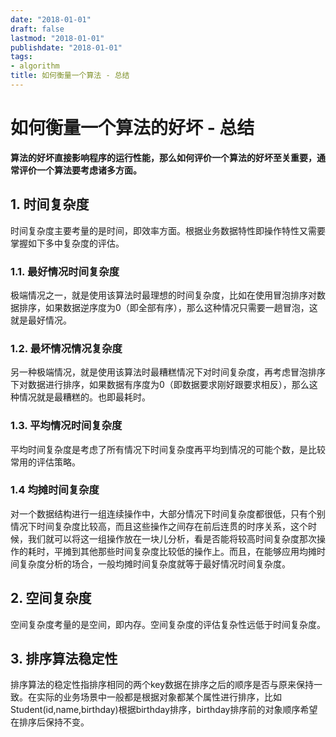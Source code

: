 ```yaml
---
date: "2018-01-01"
draft: false
lastmod: "2018-01-01"
publishdate: "2018-01-01"
tags:
- algorithm
title: 如何衡量一个算法 - 总结
---
```

# 如何衡量一个算法的好坏 - 总结

**算法的好坏直接影响程序的运行性能，那么如何评价一个算法的好坏至关重要，通常评价一个算法要考虑诸多方面。**

## 1. 时间复杂度
时间复杂度主要考量的是时间，即效率方面。根据业务数据特性即操作特性又需要掌握如下多中复杂度的评估。

### 1.1. 最好情况时间复杂度
极端情况之一，就是使用该算法时最理想的时间复杂度，比如在使用冒泡排序对数据排序，如果数据逆序度为0（即全部有序），那么这种情况只需要一趟冒泡，这就是最好情况。

### 1.2. 最坏情况情况复杂度
另一种极端情况，就是使用该算法时最糟糕情况下对时间复杂度，再考虑冒泡排序下对数据进行排序，如果数据有序度为0（即数据要求刚好跟要求相反），那么这种情况就是最糟糕的。也即最耗时。

### 1.3. 平均情况时间复杂度
平均时间复杂度是考虑了所有情况下时间复杂度再平均到情况的可能个数，是比较常用的评估策略。

### 1.4 均摊时间复杂度
对一个数据结构进行一组连续操作中，大部分情况下时间复杂度都很低，只有个别情况下时间复杂度比较高，而且这些操作之间存在前后连贯的时序关系，这个时候，我们就可以将这一组操作放在一块儿分析，看是否能将较高时间复杂度那次操作的耗时，平摊到其他那些时间复杂度比较低的操作上。而且，在能够应用均摊时间复杂度分析的场合，一般均摊时间复杂度就等于最好情况时间复杂度。

## 2. 空间复杂度
空间复杂度考量的是空间，即内存。空间复杂度的评估复杂性远低于时间复杂度。

## 3. 排序算法稳定性
排序算法的稳定性指排序相同的两个key数据在排序之后的顺序是否与原来保持一致。在实际的业务场景中一般都是根据对象都某个属性进行排序，比如Student(id,name,birthday)根据birthday排序，birthday排序前的对象顺序希望在排序后保持不变。
